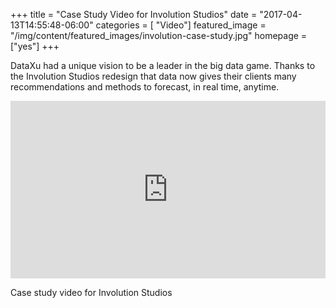 +++
title = "Case Study Video for Involution Studios"
date = "2017-04-13T14:55:48-06:00"
categories = [ "Video"]
featured_image = "/img/content/featured_images/involution-case-study.jpg"
homepage = ["yes"]
+++

DataXu had a unique vision to be a leader in the big data game. Thanks to the Involution Studios redesign that data now gives their clients many recommendations and methods to forecast, in real time, anytime.

<!--more-->

<div class="post-media">
    <style>.embed-container { position: relative; padding-bottom: 56.25%; height: 0; overflow: hidden; max-width: 100%; height: auto; } .embed-container iframe, .embed-container object, .embed-container embed { position: absolute; top: 0; left: 0; width: 100%; height: 100%; }</style><div class='embed-container'><iframe src="https://player.vimeo.com/video/170617672" width="1280" height="720" frameborder="0" webkitallowfullscreen mozallowfullscreen allowfullscreen></iframe></div>
        <p class="post-media-description">Case study video for Involution Studios</p>
</div>